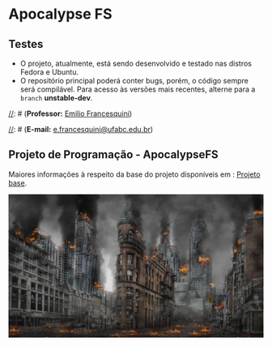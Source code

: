 # Apocalypse FS

## Testes

- O projeto, atualmente, está sendo desenvolvido e testado nas distros Fedora e Ubuntu.
- O repositório principal poderá conter bugs, porém, o código sempre será compilável. Para acesso às versões mais recentes, alterne para a `branch` **unstable-dev**.

[//]: # (**2019.Q1 MCTA026-13 - Sistemas Operacionais**)

[//]: # (**Professor:** [Emilio Francesquini](http://professor.ufabc.edu.br/~e.francesquini))

[//]: # (**E-mail:** [e.francesquini@ufabc.edu.br](mailto:e.francesquini@ufabc.edu.br))

## Projeto de Programação - ApocalypseFS

Maiores informações à respeito da base do projeto disponíveis em : [Projeto base](base_implementation/).

![ApocalypseFS](figs/apocalypse.jpg)

